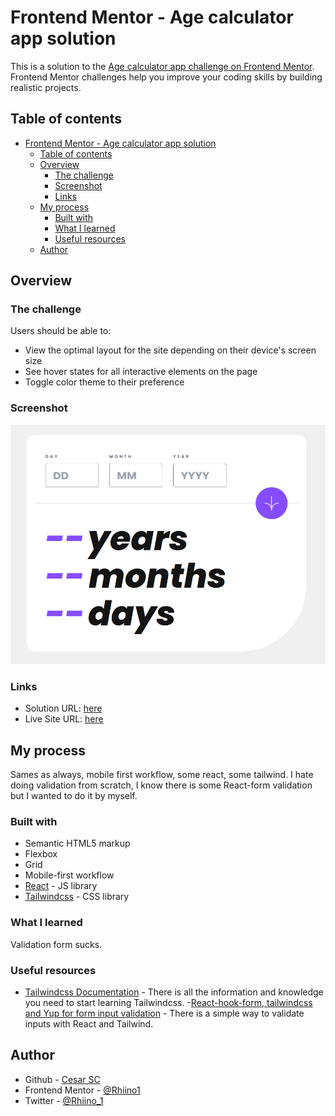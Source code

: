 # Frontend Mentor - Age calculator app solution

This is a solution to the [Age calculator app challenge on Frontend Mentor](https://www.frontendmentor.io/challenges/age-calculator-app-dF9DFFpj-Q). Frontend Mentor challenges help you improve your coding skills by building realistic projects.

## Table of contents

- [Frontend Mentor - Age calculator app solution](#frontend-mentor---age-calculator-app-solution)
  - [Table of contents](#table-of-contents)
  - [Overview](#overview)
    - [The challenge](#the-challenge)
    - [Screenshot](#screenshot)
    - [Links](#links)
  - [My process](#my-process)
    - [Built with](#built-with)
    - [What I learned](#what-i-learned)
    - [Useful resources](#useful-resources)
  - [Author](#author)

## Overview

### The challenge

Users should be able to:

- View the optimal layout for the site depending on their device's screen size
- See hover states for all interactive elements on the page
- Toggle color theme to their preference

### Screenshot

![](./src/assets/images/screenshot.png)

### Links

- Solution URL: [here](https://www.frontendmentor.io/solutions/age-calculator-react-tailwindcss-a8KxieMYZq)
- Live Site URL: [here](https://rhiino1.github.io/fm-age-calculator/)

## My process

Sames as always, mobile first workflow, some react, some tailwind. I hate doing validation from scratch, I know there is some React-form validation but I wanted to do it by myself.

### Built with

- Semantic HTML5 markup
- Flexbox
- Grid
- Mobile-first workflow
- [React](https://reactjs.org/) - JS library
- [Tailwindcss](https://tailwindcss.com/) - CSS library

### What I learned

Validation form sucks.

### Useful resources

- [Tailwindcss Documentation](https://tailwindcss.com/docs) - There is all the information and knowledge you need to start learning Tailwindcss. -[React-hook-form, tailwindcss and Yup for form input validation](https://www.uchaudhary.com.np/blog/react-form-with-react-hook-form-yup-and-tailwindcss) - There is a simple way to validate inputs with React and Tailwind.

## Author

- Github - [Cesar SC](https://github.com/Rhiino1)
- Frontend Mentor - [@Rhiino1](https://www.frontendmentor.io/profile/Rhiino1)
- Twitter - [@Rhiino_1](https://www.twitter.com/Rhiino_1)

